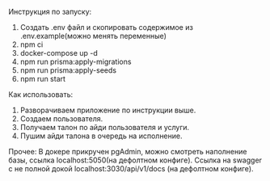 Инструкция по запуску:

1. Создать .env файл и скопировать содержимое из .env.example(можно менять переменные)
2. npm ci
3. docker-compose up -d
4. npm run prisma:apply-migrations
5. npm run prisma:apply-seeds
6. npm run start

Как использовать:

1. Разворачиваем приложение по инструкции выше.
2. Создаем пользователя.
3. Получаем талон по айди пользователя и услуги.
4. Пушим айди талона в очередь на исполнение.


Прочее:
В докере прикручен pgAdmin, можно смотреть наполнение базы, ссылка localhost:5050(на дефолтном конфиге).
Ссылка на swagger с не полной докой localhost:3030/api/v1/docs (на дефолтном конфиге).